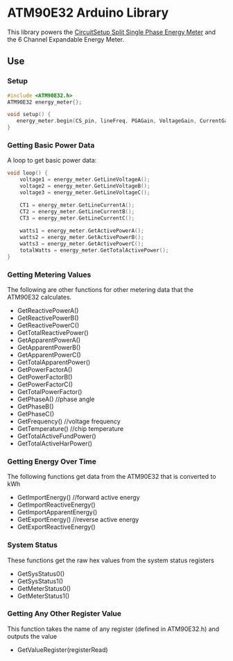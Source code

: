 # ATM90E32 Arduino Library

This library powers the [CircuitSetup Split Single Phase Energy Meter](https://github.com/CircuitSetup/Split-Single-Phase-Energy-Meter) and the 6 Channel Expandable Energy Meter. 

## Use

### Setup 
```cpp
#include <ATM90E32.h>
ATM90E32 energy_meter{};

void setup() {
   energy_meter.begin(CS_pin, lineFreq, PGAGain, VoltageGain, CurrentGainCT1, CurrentGainCT2, CurrentGainCT3);
}
```
### Getting Basic Power Data
A loop to get basic power data: 
```cpp
void loop() {
    voltage1 = energy_meter.GetLineVoltageA();
    voltage2 = energy_meter.GetLineVoltageB();
    voltage3 = energy_meter.GetLineVoltageC();

    CT1 = energy_meter.GetLineCurrentA();
    CT2 = energy_meter.GetLineCurrentB();
    CT3 = energy_meter.GetLineCurrentC();
    
    watts1 = energy_meter.GetActivePowerA();
    watts2 = energy_meter.GetActivePowerB();
    watts3 = energy_meter.GetActivePowerC();
    totalWatts = energy_meter.GetTotalActivePower();
}
```
### Getting Metering Values
The following are other functions for other metering data that the ATM90E32 calculates.
- GetReactivePowerA()
- GetReactivePowerB()
- GetReactivePowerC()
- GetTotalReactivePower()
- GetApparentPowerA()
- GetApparentPowerB()
- GetApparentPowerC()
- GetTotalApparentPower()
- GetPowerFactorA()
- GetPowerFactorB()
- GetPowerFactorC()
- GetTotalPowerFactor()
- GetPhaseA() //phase angle
- GetPhaseB()
- GetPhaseC()
- GetFrequency() //voltage frequency
- GetTemperature() //chip temperature
- GetTotalActiveFundPower()
- GetTotalActiveHarPower()

### Getting Energy Over Time
The following functions get data from the ATM90E32 that is converted to kWh
- GetImportEnergy() //forward active energy
- GetImportReactiveEnergy()
- GetImportApparentEnergy()
- GetExportEnergy() //reverse active energy
- GetExportReactiveEnergy()

### System Status
These functions get the raw hex values from the system status registers
- GetSysStatus0()
- GetSysStatus1()
- GetMeterStatus0()
- GetMeterStatus1()

### Getting Any Other Register Value
This function takes the name of any register (defined in ATM90E32.h) and outputs the value
- GetValueRegister(registerRead)

